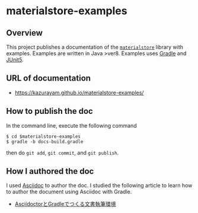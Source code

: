 # materialstore-examples

## Overview

This project publishes a documentation of the [`materialstore`](https://github.com/kazurayam/materialstore) library with examples. Examples are written in Java >ver8. Examples uses [Gradle](https://gradle.org/) and [JUnit5](https://junit.org/junit5/).

## URL of documentation

- https://kazurayam.github.io/materialstore-examples/

## How to publish the doc

In the command line, execute the following command

```
$ cd $materialstore-examples
$ gradle -b docs-build.gradle
```

then do `git add`, `git commit`, and `git publish`.

## How I authored the doc

I used [Asciidoc](https://asciidoc.org/) to author the doc. I studied the following article to learn how to author the document using Asciidoc with Gradle.

- [AsciidoctorとGradleでつくる文書執筆環境](https://h1romas4.github.io/asciidoctor-gradle-template/index.html)
